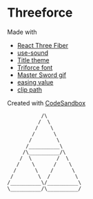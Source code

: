 # Threeforce

Made with

- [React Three Fiber](https://github.com/pmndrs/react-three-fiber)
- [use-sound](https://github.com/joshwcomeau/use-sound)
- [Title theme](https://zeldauniverse.net/media/music/a-link-to-the-past-original-soundtrack/)
- [Triforce font](https://zeldauniverse.net/media/fonts/)
- [Master Sword gif](https://zelda.fandom.com/wiki/Gallery:Master_Sword)
- [easing value](https://easings.net/)
- [clip path](https://codepen.io/stoumann/full/abZxoOM)

Created with [CodeSandbox](https://codesandbox.io/s/github/sylvhama/threeforce)

```
           /\
          /  \
         /    \
        /      \
       /        \
      /__________\
     /\__________/\
    /  \        /  \
   /    \      /    \
  /      \    /      \
 /        \  /        \
/__________\/__________\
\__________/\__________/
```
